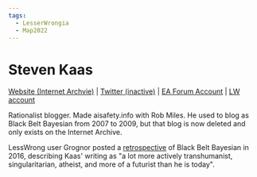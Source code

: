 ```yaml
---
tags:
  - LesserWrongia
  - Map2022
---
```

# Steven Kaas

[Website (Internet Archvie)](http://web.archive.org/web/*/http://acceleratingfuture.com/steven/) |  [Twitter (inactive)](https://twitter.com/stevenkaas/status/1363352900043333633) | [EA Forum Account](https://forum.effectivealtruism.org/users/stevenkaas) | [LW account](https://www.lesswrong.com/users/steven0461)

Rationalist blogger. Made aisafety.info with Rob Miles. He used to blog as Black Belt Bayesian from 2007 to 2009, but that blog is now deleted and only exists on the Internet Archive.

LessWrong user Grognor posted a [retrospective](http://grognor.blogspot.com/2016/12/the-black-belt-bayesian.html) of Black Belt Bayesian in 2016, describing Kaas' writing as "a lot more actively transhumanist, singularitarian, atheist, and more of a futurist than he is today".


